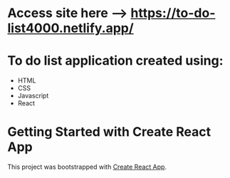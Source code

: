 # Access site here --> https://to-do-list4000.netlify.app/

# To do list application created using:
- HTML
- CSS
- Javascript
- React

# Getting Started with Create React App

This project was bootstrapped with [Create React App](https://github.com/facebook/create-react-app).

